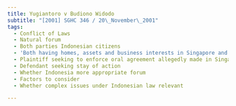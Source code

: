 ```yaml
---
title: Yugiantoro v Budiono Widodo
subtitle: "[2001] SGHC 346 / 20\_November\_2001"
tags:
  - Conflict of Laws
  - Natural forum
  - Both parties Indonesian citizens
  - 'Both having homes, assets and business interests in Singapore and Indonesia'
  - Plaintiff seeking to enforce oral agreement allegedly made in Singapore
  - Defendant seeking stay of action
  - Whether Indonesia more appropriate forum
  - Factors to consider
  - Whether complex issues under Indonesian law relevant

---
```


